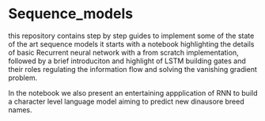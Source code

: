 # Sequence_models
this repository contains step by step guides to implement some of the state of the art sequence models 
it starts with a notebook highlighting the details of basic Recurrent neural network with a from scratch implementation, followed by a brief introduciton 
and highlight of LSTM building gates and their roles regulating the information flow and solving the vanishing gradient problem. 

In the notebook we also present an entertaining appplication of RNN to build a character level language model aiming to predict new dinausore breed names. 
